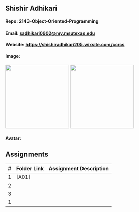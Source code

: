 ## Shishir Adhikari
#### Repo: 2143-Object-Oriented-Programming
#### Email: sadhikari0902@my.msutexas.edu

#### Website: https://shishiradhikari205.wixsite.com/ccrcs

#### Image:

<img src="https://imgbox.com/hCrYxtrT" width="200">
<img src="https://images2.imgbox.com/b3/d5/09sLKh1N_o.png" width="200">




#### Avatar:




## Assignments
|  #  | Folder Link                            | Assignment Description                               |
| :-: | -------------------------------------- | ---------------------------------------------------- |
|  1  | [A01]                                  |                                                      |
|  2  |                                        |                                                      |
|  3  |                                        |                                                      |
|  1  |                                        |                                                      |
